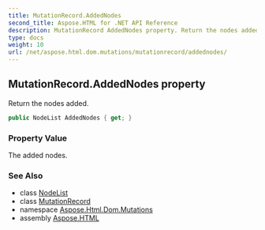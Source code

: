 ```yaml
---
title: MutationRecord.AddedNodes
second_title: Aspose.HTML for .NET API Reference
description: MutationRecord AddedNodes property. Return the nodes added
type: docs
weight: 10
url: /net/aspose.html.dom.mutations/mutationrecord/addednodes/
---
```

## MutationRecord.AddedNodes property

Return the nodes added.

```csharp
public NodeList AddedNodes { get; }
```

### Property Value

The added nodes.

### See Also

* class [NodeList](../../../aspose.html.collections/nodelist/)
* class [MutationRecord](../)
* namespace [Aspose.Html.Dom.Mutations](../../../aspose.html.dom.mutations/)
* assembly [Aspose.HTML](../../../)
